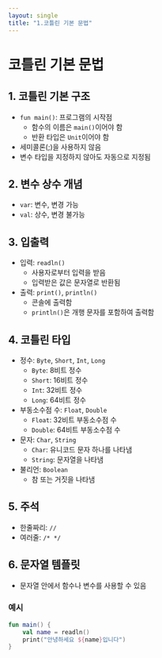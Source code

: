 ```yaml
---
layout: single
title: "1.코틀린 기본 문법"
---
```

# 코틀린 기본 문법

## 1. 코틀린 기본 구조

* `fun main()`: 프로그램의 시작점
    * 함수의 이름은 `main()`이어야 함
    * 반환 타입은 `Unit`이어야 함
* 세미콜론(;)을 사용하지 않음
* 변수 타입을 지정하지 않아도 자동으로 지정됨

## 2. 변수 상수 개념

* `var`: 변수, 변경 가능
* `val`: 상수, 변경 불가능

## 3. 입출력

* 입력: `readln()`
    * 사용자로부터 입력을 받음
    * 입력받은 값은 문자열로 반환됨
* 출력: `print()`, `println()`
    * 콘솔에 출력함
    * `println()`은 개행 문자를 포함하여 출력함

## 4. 코틀린 타입

* 정수: `Byte`, `Short`, `Int`, `Long`
    * `Byte`: 8비트 정수
    * `Short`: 16비트 정수
    * `Int`: 32비트 정수
    * `Long`: 64비트 정수
* 부동소수점 수: `Float`, `Double`
    * `Float`: 32비트 부동소수점 수
    * `Double`: 64비트 부동소수점 수
* 문자: `Char`, `String`
    * `Char`: 유니코드 문자 하나를 나타냄
    * `String`: 문자열을 나타냄
* 불리언: `Boolean`
    * 참 또는 거짓을 나타냄

## 5. 주석

* 한줄짜리: `//`
* 여러줄: `/* */`

## 6. 문자열 템플릿

* 문자열 안에서 함수나 변수를 사용할 수 있음

### 예시

```kotlin
fun main() {
    val name = readln()
    print("안녕하세요 ${name}입니다")
}
```
